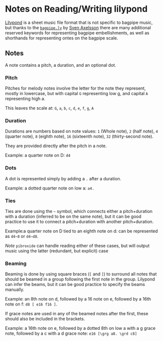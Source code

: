 # Notes on Reading/Writing lilypond

[Lilypond](https://lilypond.org/) is a sheet music file format that is not specific to bagpipe music, but thanks to the [`bagpipe.ly`](https://lilypond.org/doc/v2.25/Documentation/notation/bagpipes.html) by [Sven Axelsson](http://svenax.net/site/category/music/) there are many additional reserved keywords for representing bagpipe embellishments, as well as shorthands for representing ontes on the bagpipe scale.

## Notes

A note contains a pitch, a duration, and an optional dot.

### Pitch

Pitches for melody notes involve the letter for the note they represent, mostly in lowercase, but with capital `G` representing low g, and capital `A` representing high a. 

This leaves the scale at:
`G`, `a`, `b`, `c`, `d`, `e`, `f`, `g`, `A`

### Duration

Durations are numbers based on note values:
`1` (Whole note), `2` (half note), `4` (quarter note), `8` (eighth note), `16` (sixteenth note), `32` (thirty-second note).

They are provided directly after the pitch in a note.

Example: a quarter note on D: `d4`

### Dots

A dot is represented simply by adding a `.` after a duration.

Example: a dotted quarter note on low a: `a4.`

### Ties

Ties are done using the `~` symbol, which connects either a pitch+duration with a duration (inferred to be on the same note), but it can be good practice to use it to connect a pitch+duration with another pitch+duration.

Example:a quarter note on D tied to an eighth note on d: can be represented as `d4~8` or `d4~d8`. 

*Note* `pibroxide` can handle reading either of these cases, but will output music using the latter (redundant, but explicit) case

### Beaming

Beaming is done by using square braces (`[` and `]`) to surround all notes that should be beamed in a group following the first note in the group. Lilypond can infer the beams, but it can be good practice to specify the beams manually.

Example: an 8th note on d, followed by a 16 note on e, followed by a 16th note on f: `d8 [ e16 f16 ]`. 

If grace notes are used in any of the beamed notes after the first, these should also be included in the brackets. 

Example: a 16th note on e, followed by a dotted 8th on low a with a g grace note, followed by a c with a d grace note: `e16 [\grg a8. \grd c8]`


